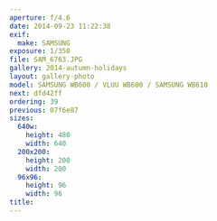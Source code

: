 ```yaml
---
aperture: f/4.6
date: 2014-09-23 11:22:38
exif:
  make: SAMSUNG
exposure: 1/350
file: SAM_6763.JPG
gallery: 2014-autumn-holidays
layout: gallery-photo
model: SAMSUNG WB600 / VLUU WB600 / SAMSUNG WB610
next: dfd42ff
ordering: 39
previous: 07f6e87
sizes:
  640w:
    height: 480
    width: 640
  200x200:
    height: 200
    width: 200
  96x96:
    height: 96
    width: 96
title: 
---
```

